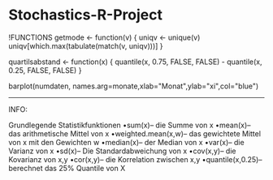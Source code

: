 # Stochastics-R-Project
!FUNCTIONS
getmode <- function(v) {
     uniqv <- unique(v)
     uniqv[which.max(tabulate(match(v, uniqv)))]
 }

quartilsabstand <- function(x) {
     quantile(x, 0.75, FALSE, FALSE) - quantile(x, 0.25, FALSE, FALSE)
}

barplot(numdaten, names.arg=monate,xlab="Monat",ylab="xi",col="blue")

_____________________________________________________________________

INFO:

Grundlegende Statistikfunktionen
•sum(x)– die Summe von x
•mean(x)– das arithmetische Mittel von x
•weighted.mean(x,w)– das gewichtete Mittel von x mit den Gewichten w
•median(x)– der Median von x
•var(x)– die Varianz von x
•sd(x)– Die Standardabweichung von x
•cov(x,y)– die Kovarianz von x,y
•cor(x,y)– die Korrelation zwischen x,y
•quantile(x,0.25)– berechnet das 25% Quantile von X


